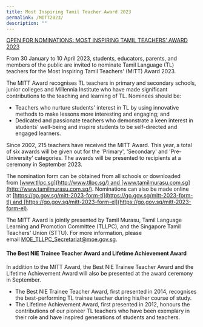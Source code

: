 ```yaml
---
title: Most Inspiring Tamil Teacher Award 2023
permalink: /MITT2023/
description: ""
---
```

[OPEN FOR NOMINATIONS: MOST INSPIRING TAMIL TEACHERS’ AWARD 2023](/files/Press%20Release_Nominations%20for%20Most%20Inspiring%20Tamil%20Teachers%20Award%202023.pdf)

From 30 January to 10 April 2023, students, educators, parents, and members of the public are invited to nominate Tamil Language (TL) teachers for the Most Inspiring Tamil Teachers' (MITT) Award 2023.

The MITT Award recognises TL teachers in primary and secondary schools, junior colleges and Millennia Institute who have made significant contributions to the teaching and learning of TL. Nominees should be:

*   Teachers who nurture students' interest in TL by using innovative methods to make lessons more interesting and engaging; and
*   Dedicated and passionate teachers who demonstrate a keen interest in students' well-being and inspire students to be self-directed and engaged learners.

Since 2002, 215 teachers have received the MITT Award. This year, a total of six awards will be given out for the 'Primary', 'Secondary' and 'Pre-University' categories. The awards will be presented to recipients at a ceremony in September 2023.

The nomination form can be obtained from all schools or downloaded from [www.tllpc.sg](http://www.tllpc.sg/) and [www.tamilmurasu.com.sg](http://www.tamilmurasu.com.sg/). Nominations can also be made online at [https://go.gov.sg/mitt-2023-form-tl](https://go.gov.sg/mitt-2023-form-tl) and [https://go.gov.sg/mitt-2023-form-el](https://go.gov.sg/mitt-2023-form-el).

The MITT Award is jointly presented by Tamil Murasu, Tamil Language Learning and Promotion Committee (TLLPC), and the Singapore Tamil Teachers' Union (STTU). For more information, please email [MOE\_TLLPC\_Secretariat@moe.gov.sg](mailto:MOE_TLLPC_Secretariat@moe.gov.sg).

#### The Best NIE Trainee Teacher Award and Lifetime Achievement Award

In addition to the MITT Award, the Best NIE Trainee Teacher Award and the Lifetime Achievement Award will also be presented at the award ceremony in September.

*   The Best NIE Trainee Teacher Award, first presented in 2014, recognises the best-performing TL trainee teacher during his/her course of study.
*   The Lifetime Achievement Award, first presented in 2012, honours the contributions of our pioneer TL teachers who have been exemplary in their role and have inspired generations of students and teachers.